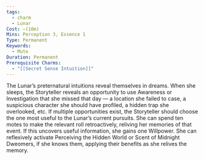 ```yaml
---
tags:
  - charm
  - Lunar
Cost: —(10m)
Mins: Perception 3, Essence 1
Type: Permanent
Keywords:
  - Mute
Duration: Permanent
Prerequisite Charms:
  - "[[Secret Sense Intuition]]"
---
```

The Lunar’s preternatural intuitions reveal themselves in dreams. When she sleeps, the Storyteller reveals an opportunity to use Awareness or Investigation that she missed that day — a location she failed to case, a suspicious character she should have profiled, a hidden trap she overlooked, etc. If multiple opportunities exist, the Storyteller should choose the one most useful to the Lunar’s current pursuits. She can spend ten motes to make the relevant roll retroactively, reliving her memories of that event. If this uncovers useful information, she gains one Willpower. She can reflexively activate Perceiving the Hidden World or Scent of Midnight Dweomers, if she knows them, applying their benefits as she relives the memory.